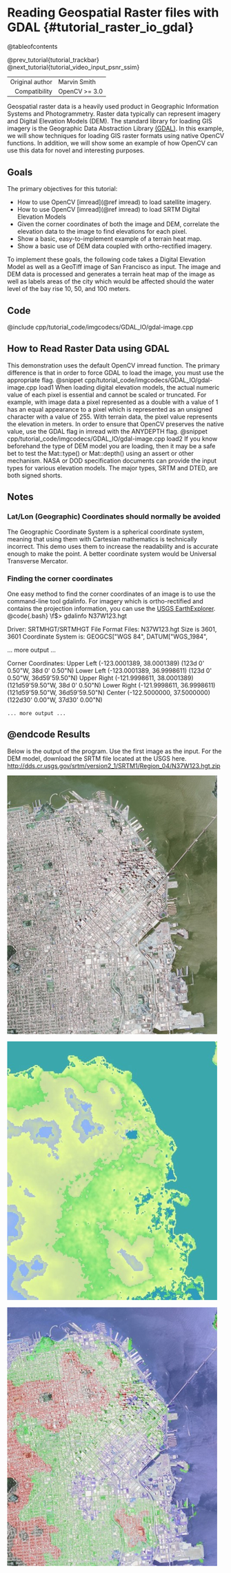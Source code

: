 Reading Geospatial Raster files with GDAL {#tutorial_raster_io_gdal}
=========================================

@tableofcontents

@prev_tutorial{tutorial_trackbar}
@next_tutorial{tutorial_video_input_psnr_ssim}

|    |    |
| -: | :- |
| Original author | Marvin Smith |
| Compatibility | OpenCV >= 3.0 |

Geospatial raster data is a heavily used product in Geographic Information Systems and
Photogrammetry. Raster data typically can represent imagery and Digital Elevation Models (DEM). The
standard library for loading GIS imagery is the Geographic Data Abstraction Library [(GDAL)](http://www.gdal.org). In this
example, we will show techniques for loading GIS raster formats using native OpenCV functions. In
addition, we will show some an example of how OpenCV can use this data for novel and interesting
purposes.

Goals
-----

The primary objectives for this tutorial:

-   How to use OpenCV [imread](@ref imread) to load satellite imagery.
-   How to use OpenCV [imread](@ref imread) to load SRTM Digital Elevation Models
-   Given the corner coordinates of both the image and DEM, correlate the elevation data to the
    image to find elevations for each pixel.
-   Show a basic, easy-to-implement example of a terrain heat map.
-   Show a basic use of DEM data coupled with ortho-rectified imagery.

To implement these goals, the following code takes a Digital Elevation Model as well as a GeoTiff
image of San Francisco as input. The image and DEM data is processed and generates a terrain heat
map of the image as well as labels areas of the city which would be affected should the water level
of the bay rise 10, 50, and 100 meters.

Code
----

@include cpp/tutorial_code/imgcodecs/GDAL_IO/gdal-image.cpp

How to Read Raster Data using GDAL
----------------------------------

This demonstration uses the default OpenCV imread function. The primary difference is that in order
to force GDAL to load the image, you must use the appropriate flag.
@snippet cpp/tutorial_code/imgcodecs/GDAL_IO/gdal-image.cpp load1
When loading digital elevation models, the actual numeric value of each pixel is essential and
cannot be scaled or truncated. For example, with image data a pixel represented as a double with a
value of 1 has an equal appearance to a pixel which is represented as an unsigned character with a
value of 255. With terrain data, the pixel value represents the elevation in meters. In order to
ensure that OpenCV preserves the native value, use the GDAL flag in imread with the ANYDEPTH flag.
@snippet cpp/tutorial_code/imgcodecs/GDAL_IO/gdal-image.cpp load2
If you know beforehand the type of DEM model you are loading, then it may be a safe bet to test the
Mat::type() or Mat::depth() using an assert or other mechanism. NASA or DOD specification documents
can provide the input types for various elevation models. The major types, SRTM and DTED, are both
signed shorts.

Notes
-----

### Lat/Lon (Geographic) Coordinates should normally be avoided

The Geographic Coordinate System is a spherical coordinate system, meaning that using them with
Cartesian mathematics is technically incorrect. This demo uses them to increase the readability and
is accurate enough to make the point. A better coordinate system would be Universal Transverse
Mercator.

### Finding the corner coordinates

One easy method to find the corner coordinates of an image is to use the command-line tool gdalinfo.
For imagery which is ortho-rectified and contains the projection information, you can use the [USGS
EarthExplorer](http://http://earthexplorer.usgs.gov).
@code{.bash}
\f$> gdalinfo N37W123.hgt

   Driver: SRTMHGT/SRTMHGT File Format
   Files: N37W123.hgt
   Size is 3601, 3601
   Coordinate System is:
   GEOGCS["WGS 84",
   DATUM["WGS_1984",

   ... more output ...

   Corner Coordinates:
   Upper Left  (-123.0001389,  38.0001389) (123d 0' 0.50"W, 38d 0' 0.50"N)
   Lower Left  (-123.0001389,  36.9998611) (123d 0' 0.50"W, 36d59'59.50"N)
   Upper Right (-121.9998611,  38.0001389) (121d59'59.50"W, 38d 0' 0.50"N)
   Lower Right (-121.9998611,  36.9998611) (121d59'59.50"W, 36d59'59.50"N)
   Center      (-122.5000000,  37.5000000) (122d30' 0.00"W, 37d30' 0.00"N)

    ... more output ...
@endcode
Results
-------

Below is the output of the program. Use the first image as the input. For the DEM model, download
the SRTM file located at the USGS here.
[<http://dds.cr.usgs.gov/srtm/version2_1/SRTM1/Region_04/N37W123.hgt.zip>](http://dds.cr.usgs.gov/srtm/version2_1/SRTM1/Region_04/N37W123.hgt.zip)

![Input Image](images/gdal_output.jpg)

![Heat Map](images/gdal_heat-map.jpg)

![Heat Map Overlay](images/gdal_flood-zone.jpg)
